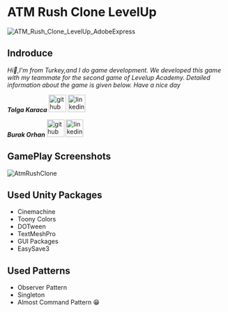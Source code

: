 # ATM Rush Clone LevelUp

![ATM_Rush_Clone_LevelUp_AdobeExpress](https://user-images.githubusercontent.com/92987466/182832306-d4dfcc00-2a1a-4451-be56-a44e46c0af01.gif)


## Indroduce
*Hi:punch:,I'm from Turkey,and I do game development.*
*We developed this game with my teammate for the second game of Levelup Academy. Detailed information about the game is given below. Have a nice day*

***Tolga Karaca*** [<img src='https://cdn.jsdelivr.net/npm/simple-icons@3.0.1/icons/github.svg' alt='github' height='40' color='#6e5494'>](https://github.com/tolgakrc)  [<img src='https://cdn.jsdelivr.net/npm/simple-icons@3.0.1/icons/linkedin.svg' alt='linkedin' height='40'>](https://www.linkedin.com/in/tolga-karaca-7a5baa110//)  

***Burak Orhan*** [<img src='https://cdn.jsdelivr.net/npm/simple-icons@3.0.1/icons/github.svg' alt='github' height='40' color='#6e5494'>](https://github.com/Burak-san)  [<img src='https://cdn.jsdelivr.net/npm/simple-icons@3.0.1/icons/linkedin.svg' alt='linkedin' height='40'>](https://www.linkedin.com/in/burak-orhan-aohg2022//)  

## GamePlay Screenshots

![AtmRushClone](https://user-images.githubusercontent.com/92987466/182831835-84f41627-f6d1-477b-bd94-ce718f4f753a.png)

## Used Unity Packages
- Cinemachine
- Toony Colors
- DOTween
- TextMeshPro
- GUI Packages
- EasySave3

## Used Patterns
- Observer Pattern
- Singleton
- Almost Command Pattern :grin:
